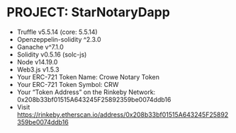 # PROJECT: StarNotaryDapp
* Truffle v5.5.14 (core: 5.5.14)
* Openzeppelin-solidity ^2.3.0
* Ganache v^7.1.0
* Solidity v0.5.16 (solc-js)
* Node v14.19.0
* Web3.js v1.5.3
* Your ERC-721 Token Name: Crowe Notary Token
* Your ERC-721 Token Symbol: CRW
* Your “Token Address” on the Rinkeby Network: 0x208b33bf01515A643245F25892359be0074ddb16
* Visit https://rinkeby.etherscan.io/address/0x208b33bf01515A643245F25892359be0074ddb16

